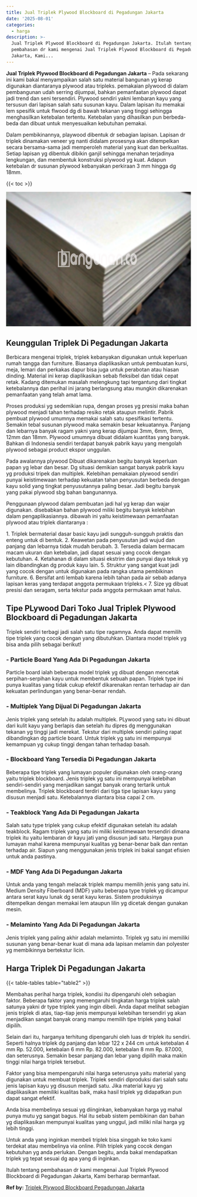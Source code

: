 ```yaml
---
title: Jual Triplek Plywood Blockboard di Pegadungan Jakarta
date: '2025-08-01'
categories:
  - harga
description: >-
  Jual Triplek Plywood Blockboard di Pegadungan Jakarta. Itulah tentang
  pembahasan dr kami mengenai Jual Triplek Plywood Blockboard di Pegadungan
  Jakarta, Kami...
---
```


**Jual Triplek Plywood Blockboard di Pegadungan Jakarta** – Pada sekarang ini kami bakal menyampaikan salah satu material bangunan yg kerap digunakan diantaranya plywood atau tripleks. pemakaian plywood di dalam pembangunan udah serring dijumpai, bahkan pemanfaatan plywood dapat jadi trend dan seni tersendiri. Plywood sendiri yakni lembaran kayu yang tersusun dari lapisan salah satu susunan kayu. Dalam lapisan itu memakai lem spesifik untuk flwood dg di bawah tekanan yang tinggi sehingga menghasilkan ketebalan tertentu. Ketebalan yang dihasilkan pun berbeda-beda dan dibuat untuk menyesuaikan kebutuhan pemakai.

Dalam pembikinannya, playwood dibentuk dr sebagian lapisan. Lapisan dr triplek dinamakan veneer yg nanti didalam prosesnya akan ditempelkan secara bersama-sama jadi memperoleh material yang kuat dan berkualitas. Setiap lapisan yg dibentuk dibikin ganjil sehingga menahan terjadinya lengkungan, dan membentuk konstruksi plywood yg kuat. Adapun ketebalan dr susunan plywood kebanyakan perkiraan 3 mm hingga dg 18mm.

{{< toc >}}

![Jual Triplek Plywood Blockboard di Pegadungan Jakarta](/images/jual-triplek-murah-01.png)

## Keunggulan Triplek Di Pegadungan Jakarta

Berbicara mengenai triplek, triplek kebanyakan digunakan untuk keperluan rumah tangga dan furniture. Biasanya diaplikasikan untuk pembuatan kursi, meja, lemari dan perkakas dapur bisa juga untuk perabotan atau hiasan dinding. Material ini kerap diaplikasikan sebab fleksibel dan tidak cepat retak. Kadang ditemukan masalah melengkung tapi tergantung dari tingkat ketebalannya dan perihal ini jarang berlangsung atau mungkin dikarenakan pemanfaatan yang telah amat lama.

Proses produksi yg sedemikian rupa, dengan proses yg presisi maka bahan plywood menjadi tahan terhadap resiko retak ataupun melintir. Pabrik pembuat plywood umumnya memakai salah satu spesifikasi tertentu. Semakin tebal susunan plywood maka semakin besar kekuatannya. Panjang dan lebarnya banyak ragam yakni yang kerap dijumpai 3mm, 6mm, 9mm, 12mm dan 18mm. Plywood umumnya dibuat didalam kuantitas yang banyak. Bahkan di Indonesia sendiri terdapat banyak pabrik kayu yang mengolah plywood sebagai product ekspor unggulan.

Pada awalannya plywood Dibuat dikarenakan begitu banyak keperluan papan yg lebar dan besar. Dg situasi demikian sangat banyak pabrik kayu yg produksi tripek dan multiplek. Kelebihan pemakaian plywood sendiri punyai keistimewaan terhadap kekuatan tahan penyusutan berbeda dengan kayu solid yang tingkat penyusutannya paling besar. Jadi begitu banyak yang pakai plywood sbg bahan bangunannya.

Penggunaan plywood dalam pembuatan jadi hal yg kerap dan wajar digunakan. disebabkan bahan plywood miliki begitu banyak kelebihan dalam pengaplikasiannya. dibawah ini yaitu keistimewaan pemanfaatan plywood atau triplek diantaranya :

1\. Triplek bermaterial dasar basic kayu jadi sungguh-sungguh praktis dan enteng untuk di bentuk. 2. Keawetan pada penyusutan jadi wujud dan panjang dan lebarnya tidak mudah berubah. 3. Tersedia dalam bermacam macam ukuran dan ketebalan, jadi dapat sesuai yang cocok dengan kebutuhan. 4. Ketahanan di dalam situasi ekstrim dan punyai daya tekuk yg lain dibandingkan dg produk kayu lain. 5. Struktur yang sangat kuat jadi yang cocok dengan untuk digunakan pada rangka utama pembikinan furniture. 6. Bersifat anti lembab karena lebih tahan pada air sebab adanya lapisan keras yang terdapat anggota permukaan tripleks.< 7. Size yg dibuat presisi dan seragam, serta tekstur pada anggota permukaan amat halus.

## Tipe PLywood Dari Toko Jual Triplek Plywood Blockboard di Pegadungan Jakarta

Triplek sendiri terbagi jadi salah satu tipe ragamnya. Anda dapat memilih tipe triplek yang cocok dengan yang dibutuhkan. Diantara model triplek yg bisa anda pilih sebagai berikut!

### \- Particle Board Yang Ada Di Pegadungan Jakarta

Particle board ialah beberapa model triplek yg dibuat dengan mencetak serpihan-serpihan kayu untuk membentuk sebuah papan. Triplek type ini punya kualitas yang tidak cukup efektif dikarenakan rentan terhadap air dan kekuatan perlindungan yang benar-benar rendah.

### \- Multiplek Yang Dijual Di Pegadungan Jakarta

Jenis triplek yang setelah itu adalah multiplek. PLywood yang satu ini dibuat dari kulit kayu yang berlapis dan setelah itu dipres dg menggunakan tekanan yg tinggi jadi merekat. Tekstur dari multiplek sendiri paling rapat dibandingkan dg particle board. Untuk triplek yg satu ini mempunyai kemampuan yg cukup tinggi dengan tahan terhadap basah.

### \- Blockboard Yang Tersedia Di Pegadungan Jakarta

Beberapa tipe triplek yang lumayan populer digunakan oleh orang-orang yaitu triplek blockboard. Jenis triplek yg satu ini mempunyai kelebihan sendiri-sendiri yang menjadikan sangat banyak orang tertarik untuk membelinya. Triplek blockboard terdiri dari tiga tipe lapisan kayu yang disusun menjadi satu. Ketebalannya diantara bisa capai 2 cm.

### \- Teakblock Yang Ada Di Pegadungan Jakarta

Salah satu type triplek yang cukup efektif digunakan setelah itu adalah teakblock. Ragam triplek yang satu ini miliki keistimewaan tersendiri dimana triplek itu yaitu lembaran dr kayu jati yang disusun jadi satu. Hargaya pun lumayan mahal karena mempunyai kualitas yg benar-benar baik dan rentan terhadap air. Siapun yang menggunakan jenis triplek ini bakal sangat efisien untuk anda pastinya.

### \- MDF Yang Ada Di Pegadungan Jakarta

Untuk anda yang tengah melacak triplek mampu memilih jenis yang satu ini. Medium Density Fiberboard (MDF) yaitu beberapa type triplek yg dicampur antara serat kayu lunak dg serat kayu keras. Sistem produksinya ditempelkan dengan memakai lem ataupun lilin yg dicetak dengan gunakan mesin.

### \- Melaminto Yang Ada Di Pegadungan Jakarta

Jenis triplek yang paling akhir adalah melaminto. Triplek yg satu ini memiliki susunan yang benar-benar kuat di mana ada lapisan melamin dan polyester yg membikinnya bertekstur licin.

## Harga Triplek Di Pegadungan Jakarta

{{< table-tables table="table2" >}}

Membahas perihal harga triplek, kondisi itu dipengaruhi oleh sebagian faktor. Beberapa faktor yang memengaruhi tingkatan harga triplek salah satunya yakni dr type triplek yang ingin dibeli. Anda dapat melihat sebagian jenis triplek di atas, tiap-tiap jenis mempunyai kelebihan tersendiri yg akan menjadikan sangat banyak orang mampu memilih tipe triplek yang bakal dipilih.

Selain dari itu, harganya terhitung dipengaruhi oleh luas dr triplek itu sendiri. Seperti halnya triplek dg panjang dan lebar 122 x 244 cm untuk ketebalan 4 mm Rp. 52.000, ketebalan 6 mm Rp. 82.000, ketebalan 8 mm Rp. 87.000, dan seterusnya. Semakin besar panjang dan lebar yang dipilih maka makin tinggi nilai harga triplek tersebut.

Faktor yang bisa mempengaruhi nilai harga seterusnya yaitu material yang digunakan untuk membuat triplek. Triplek sendiri diproduksi dari salah satu jenis lapisan kayu yg disusun menjadi satu. Jika material kayu yg diaplikasikan memiliki kualitas baik, maka hasil triplek yg didapatkan pun dapat sangat efektif.

Anda bisa membelinya sesuai yg diinginkan, kebanyakan harga yg mahal punya mutu yg sangat bagus. Hal itu sebab sistem pembikinan dan bahan yg diaplikasikan mempunyai kualitas yang unggul, jadi miliki nilai harga yg lebih tinggi.

Untuk anda yang inginkan membeli triplek bisa singgah ke toko kami terdekat atau membelinya via online. Pilih triplek yang cocok dengan kebutuhan yg anda perlukan. Dengan begitu, anda bakal mendapatkan triplek yg tepat sesuai dg apa yang di inginkan.

Itulah tentang pembahasan dr kami mengenai Jual Triplek Plywood Blockboard di Pegadungan Jakarta, Kami berharap bermanfaat.

**Ref by:** [Triplek Plywood Blockboard Pegadungan Jakarta](https://id.wikipedia.org/wiki/Triplek)
